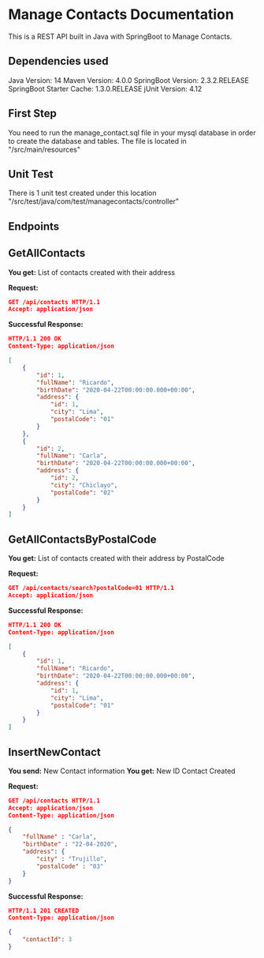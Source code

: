 # Manage Contacts Documentation
This is a REST API built in Java with SpringBoot to Manage Contacts.

## Dependencies used 
Java Version: 14
Maven Version: 4.0.0
SpringBoot Version: 2.3.2.RELEASE
SpringBoot Starter Cache: 1.3.0.RELEASE
jUnit Version: 4.12

## First Step
You need to run the manage_contact.sql file in your mysql database in order to create the database and tables.
The file is located in "/src/main/resources"

## Unit Test
There is 1 unit test created under this location "/src/test/java/com/test/managecontacts/controller"

## Endpoints
## GetAllContacts
**You get:** List of contacts created with their address

**Request:**
```json
GET /api/contacts HTTP/1.1
Accept: application/json
```
**Successful Response:**
```json
HTTP/1.1 200 OK
Content-Type: application/json

[
    {
        "id": 1,
        "fullName": "Ricardo",
        "birthDate": "2020-04-22T00:00:00.000+00:00",
        "address": {
            "id": 1,
            "city": "Lima",
            "postalCode": "01"
        }
    },
    {
        "id": 2,
        "fullName": "Carla",
        "birthDate": "2020-04-22T00:00:00.000+00:00",
        "address": {
            "id": 2,
            "city": "Chiclayo",
            "postalCode": "02"
        }
    }
]
```

## GetAllContactsByPostalCode
**You get:** List of contacts created with their address by PostalCode

**Request:**
```json
GET /api/contacts/search?postalCode=01 HTTP/1.1
Accept: application/json
```
**Successful Response:**
```json
HTTP/1.1 200 OK
Content-Type: application/json

[
    {
        "id": 1,
        "fullName": "Ricardo",
        "birthDate": "2020-04-22T00:00:00.000+00:00",
        "address": {
            "id": 1,
            "city": "Lima",
            "postalCode": "01"
        }
    }
]
```


## InsertNewContact
**You send:** New Contact information
**You get:** New ID Contact Created

**Request:**
```json
GET /api/contacts HTTP/1.1
Accept: application/json
Content-Type: application/json

{
    "fullName" : "Carla",
    "birthDate" : "22-04-2020",
    "address": {
        "city" : "Trujillo",
        "postalCode" : "03"
    }
}
```
**Successful Response:**
```json
HTTP/1.1 201 CREATED
Content-Type: application/json

{
    "contactId": 3
}
```
